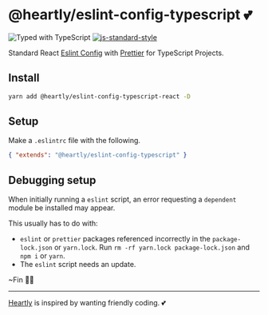 # @heartly/eslint-config-typescript 💕

![Typed with TypeScript](https://flat.badgen.net/badge/icon/Typed?icon=typescript&label&labelColor=blue&color=555555)
[![js-standard-style](https://img.shields.io/badge/code%20style-standard-brightgreen.svg)](http://standardjs.com)

Standard React [Eslint Config](https://eslint.org/docs/developer-guide/shareable-configs) with [Prettier](https://prettier.io/) for TypeScript Projects.

## Install

```bash
yarn add @heartly/eslint-config-typescript-react -D
```

## Setup

Make a `.eslintrc` file with the following.

```json
{ "extends": "@heartly/eslint-config-typescript" }
```

## Debugging setup

When initially running a `eslint` script, an error requesting a `dependent` module be installed may appear.

This usually has to do with:
-  `eslint` or `prettier` packages referenced incorrectly in the `package-lock.json` or `yarn.lock`. Run `rm -rf yarn.lock package-lock.json` and `npm i` or `yarn`.
-  The `eslint` script needs an update.

~Fin 👨‍🎨

---

[Heartly](https://github.com/heartly/heartly) is inspired by wanting friendly coding. 💕
